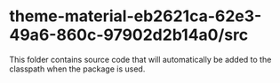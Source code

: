 # theme-material-eb2621ca-62e3-49a6-860c-97902d2b14a0/src

This folder contains source code that will automatically be added to the classpath when
the package is used.
